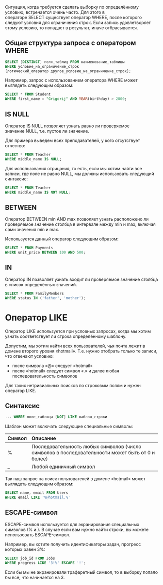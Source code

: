 
Ситуация, когда требуется сделать выборку по определённому условию, встречается очень часто. Для этого в операторе SELECT существует оператор WHERE, после которого следуют условия для ограничения строк. Если запись удовлетворяет этому условию, то попадает в результат, иначе отбрасывается.
## Общая структура запроса с оператором WHERE

```sql
SELECT [DISTINCT] поля_таблиц FROM наименование_таблицы
WHERE условие_на_ограничение_строк
[логический_оператор другое_условие_на_ограничение_строк];
```

Например, запрос с использованием оператора WHERE может выглядеть следующим образом:
```sql
SELECT * FROM Student
WHERE first_name = "Grigorij" AND YEAR(birthday) > 2000;
```

## IS NULL

Оператор IS NULL позволяет узнать равно ли проверяемое значение NULL, т.е. пустое ли значение.

Для примера выведем всех преподавателей, у кого отсутствует отчество:
```sql
SELECT * FROM Teacher
WHERE middle_name IS NULL;
```
Для использования отрицания, то есть, если мы хотим найти все записи, где поле не равно NULL, мы должны использовать следующий синтаксис:
```sql
SELECT * FROM Teacher
WHERE middle_name IS NOT NULL;
```

## BETWEEN

Оператор BETWEEN min AND max позволяет узнать расположено ли проверяемое значение столбца в интервале между min и max, включая сами значения min и max. 

Используется данный оператор следующим образом:
```sql
SELECT * FROM Payments
WHERE unit_price BETWEEN 100 AND 500;
```
## IN

Оператор IN позволяет узнать входит ли проверяемое значение столбца в список определённых значений.
```sql
SELECT * FROM FamilyMembers
WHERE status IN ('father', 'mother');
```
# Оператор LIKE

Оператор LIKE используется при условных запросах, когда мы хотим узнать соответствует ли строка определённому шаблону.

Допустим, мы хотим найти всех пользователей, чья почта лежит в домене второго уровня «hotmail». Т.е. нужно отобрать только те записи, что отвечают условию:

- после символа «@» следует «hotmail»
- после «hotmail» следует символ «.» и далее любая последовательность символов

Для таких нетривиальных поисков по строковым полям и нужен оператор LIKE.

## Синтаксис

```sql
... WHERE поле_таблицы [NOT] LIKE шаблон_строки
```

Шаблон может включать следующие специальные символы:

|Символ|Описание|
|:--|:--|
|%|Последовательность любых символов (число символов в последовательности может быть от 0 и более)|
|_|Любой единичный символ|
Так наш запрос на поиск пользователей в домене «hotmail» может выглядеть следующим образом:

```sql
SELECT name, email FROM Users
WHERE email LIKE '%@hotmail.%'
```
## ESCAPE-символ

ESCAPE-символ используется для экранирования специальных символов (% и \). В случае если вам нужно найти строки, вы можете использовать ESCAPE-символ.

Например, вы хотите получить идентификаторы задач, прогресс которых равен 3%:

```sql
SELECT job_id FROM Jobs
WHERE progress LIKE '3!%' ESCAPE '!';
```

Если бы мы не экранировали трафаретный символ, то в выборку попало бы всё, что начинается на 3.

